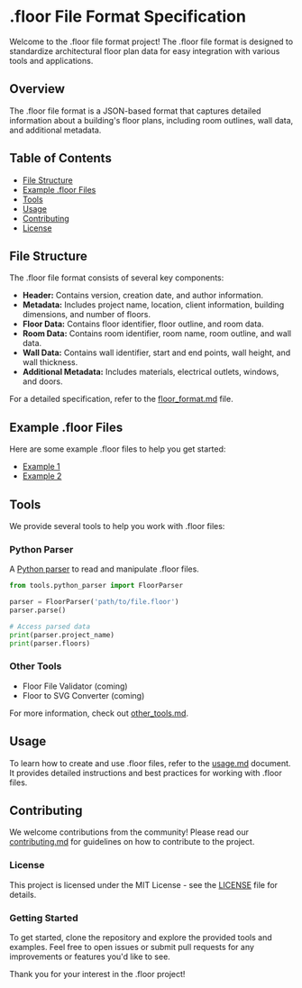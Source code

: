 # .floor File Format Specification

Welcome to the .floor file format project! The .floor file format is designed to standardize architectural floor plan data for easy integration with various tools and applications.

## Overview

The .floor file format is a JSON-based format that captures detailed information about a building's floor plans, including room outlines, wall data, and additional metadata.

## Table of Contents

- [File Structure](#file-structure)
- [Example .floor Files](#example-floor-files)
- [Tools](#tools)
- [Usage](#usage)
- [Contributing](#contributing)
- [License](#license)

## File Structure

The .floor file format consists of several key components:
- **Header:** Contains version, creation date, and author information.
- **Metadata:** Includes project name, location, client information, building dimensions, and number of floors.
- **Floor Data:** Contains floor identifier, floor outline, and room data.
- **Room Data:** Contains room identifier, room name, room outline, and wall data.
- **Wall Data:** Contains wall identifier, start and end points, wall height, and wall thickness.
- **Additional Metadata:** Includes materials, electrical outlets, windows, and doors.

For a detailed specification, refer to the [floor_format.md](specification/floor_format.md) file.

## Example .floor Files

Here are some example .floor files to help you get started:
- [Example 1](specification/examples/example1.floor)
- [Example 2](specification/examples/example2.floor)

## Tools

We provide several tools to help you work with .floor files:

### Python Parser

A [Python parser](/tools/python_parser.py) to read and manipulate .floor files.

```python
from tools.python_parser import FloorParser

parser = FloorParser('path/to/file.floor')
parser.parse()

# Access parsed data
print(parser.project_name)
print(parser.floors)
```

### Other Tools

- Floor File Validator (coming)
- Floor to SVG Converter (coming)

For more information, check out [other_tools.md](/tools/other_tools.md).

## Usage

To learn how to create and use .floor files, refer to the [usage.md](docs/usage.md) document. It provides detailed instructions and best practices for working with .floor files.

## Contributing

We welcome contributions from the community! Please read our [contributing.md](/docs/contributing.md) for guidelines on how to contribute to the project.

### License

This project is licensed under the MIT License - see the [LICENSE](LICENSE) file for details.

### Getting Started

To get started, clone the repository and explore the provided tools and examples. Feel free to open issues or submit pull requests for any improvements or features you'd like to see.

Thank you for your interest in the .floor project!
